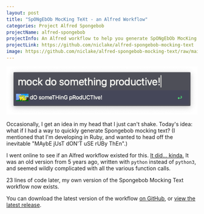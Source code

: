 ```yaml
---
layout: post
title: "SpONgEbOb MocKing TeXt - an Alfred Workflow"
categories: Project Alfred Spongebob
projectName: alfred-spongebob
projectInfo: An Alfred workflow to help you generate SpONgEbOb MocKing TeXt for use wherever you feel like.
projectLink: https://github.com/niclake/alfred-spongebob-mocking-text
image: https://github.com/niclake/alfred-spongebob-mocking-text/raw/main/preview.png
---
```


![alt text][headerImg]

Occasionally, I get an idea in my head that I just can't shake. Today's idea: what if I had a way to quickly generate Spongebob mocking text? (I mentioned that I'm developing in Ruby, and wanted to head off the inevitable "MAybE jUsT dON'T uSE rUBy ThEn".)

I went online to see if an Alfred workflow existed for this. [It did... kinda.](https://github.com/kwaugh/Aflred-Spongebob-Mocking-Text) It was an old version from 5 years ago, written with `python` instead of `python3`, and seemed wildly complicated with all the various function calls.

23 lines of code later, my own version of the Spongebob Mocking Text workflow now exists.

You can download the latest version of the workflow [on GitHub](https://github.com/niclake/alfred-spongebob-mocking-text/releases/latest/download/github-repo-helper.alfredworkflow), or [view the latest release](https://github.com/niclake/alfred-spongebob-mocking-text/releases/latest).

[headerImg]: https://github.com/niclake/alfred-spongebob-mocking-text/raw/main/preview.png
